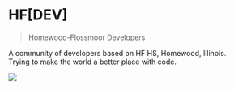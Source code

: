 # HF[DEV]
> Homewood-Flossmoor Developers

A community of developers based on HF HS, Homewood, Illinois. <br>
Trying to make the world a better place with code.

<img src="https://media.discordapp.net/attachments/1021962802820304997/1032850057826947212/5.png"/>

